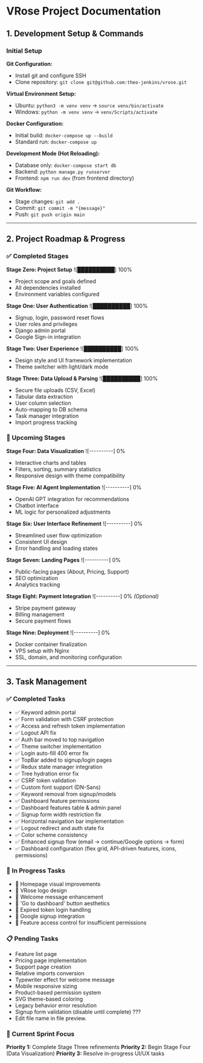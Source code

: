 # VRose Project Documentation

## 1. Development Setup & Commands

### Initial Setup
**Git Configuration:**
- Install git and configure SSH
- Clone repository: `git clone git@github.com:theo-jenkins/vrose.git`

**Virtual Environment Setup:**
- Ubuntu: `python3 -m venv venv` → `source venv/bin/activate`
- Windows: `python -m venv venv` → `venv/Scripts/activate`

**Docker Configuration:**
- Initial build: `docker-compose up --build`
- Standard run: `docker-compose up`

**Development Mode (Hot Reloading):**
- Database only: `docker-compose start db`
- Backend: `python manage.py runserver`
- Frontend: `npm run dev` (from frontend directory)

**Git Workflow:**
- Stage changes: `git add .`
- Commit: `git commit -m "{message}"`
- Push: `git push origin main`

---

## 2. Project Roadmap & Progress

### ✅ Completed Stages

**Stage Zero: Project Setup** ![██████████] 100%
- Project scope and goals defined
- All dependencies installed
- Environment variables configured

**Stage One: User Authentication** ![██████████] 100%
- Signup, login, password reset flows
- User roles and privileges
- Django admin portal
- Google Sign-in integration

**Stage Two: User Experience** ![██████████] 100%
- Design style and UI framework implementation
- Theme switcher with light/dark mode

**Stage Three: Data Upload & Parsing** ![██████████] 100%
- Secure file uploads (CSV, Excel)
- Tabular data extraction
- User column selection
- Auto-mapping to DB schema
- Task manager integration
- Import progress tracking

### 🚧 Upcoming Stages

**Stage Four: Data Visualization** ![----------] 0%
- Interactive charts and tables
- Filters, sorting, summary statistics
- Responsive design with theme compatibility

**Stage Five: AI Agent Implementation** ![----------] 0%
- OpenAI GPT integration for recommendations
- Chatbot interface
- ML logic for personalized adjustments

**Stage Six: User Interface Refinement** ![----------] 0%
- Streamlined user flow optimization
- Consistent UI design
- Error handling and loading states

**Stage Seven: Landing Pages** ![----------] 0%
- Public-facing pages (About, Pricing, Support)
- SEO optimization
- Analytics tracking

**Stage Eight: Payment Integration** ![----------] 0% *(Optional)*
- Stripe payment gateway
- Billing management
- Secure payment flows

**Stage Nine: Deployment** ![----------] 0%
- Docker container finalization
- VPS setup with Nginx
- SSL, domain, and monitoring configuration

---

## 3. Task Management

### ✅ Completed Tasks
- ✅ Keyword admin portal
- ✅ Form validation with CSRF protection
- ✅ Access and refresh token implementation
- ✅ Logout API fix
- ✅ Auth bar moved to top navigation
- ✅ Theme switcher implementation
- ✅ Login auto-fill 400 error fix
- ✅ TopBar added to signup/login pages
- ✅ Redux state manager integration
- ✅ Tree hydration error fix
- ✅ CSRF token validation
- ✅ Custom font support (DN-Sans)
- ✅ Keyword removal from signup/models
- ✅ Dashboard feature permissions
- ✅ Dashboard features table & admin panel
- ✅ Signup form width restriction fix
- ✅ Horizontal navigation bar implementation
- ✅ Logout redirect and auth state fix
- ✅ Color scheme consistency
- ✅ Enhanced signup flow (email → continue/Google options → form)
- ✅ Dashboard configuration (flex grid, API-driven features, icons, permissions)

### 🚧 In Progress Tasks
- 🚧 Homepage visual improvements
- 🚧 VRose logo design
- 🚧 Welcome message enhancement
- 🚧 'Go to dashboard' button aesthetics
- 🚧 Expired token login handling
- 🚧 Google signup integration
- 🚧 Feature access control for insufficient permissions

### 📋 Pending Tasks
- Feature list page
- Pricing page implementation
- Support page creation
- Relative imports conversion
- Typewriter effect for welcome message
- Mobile responsive sizing
- Product-based permission system
- SVG theme-based coloring
- Legacy behavior error resolution
- Signup form validation (disable until complete) ???
- Edit file name in file preview.

### 🎯 Current Sprint Focus
**Priority 1:** Complete Stage Three refinements
**Priority 2:** Begin Stage Four (Data Visualization)
**Priority 3:** Resolve in-progress UI/UX tasks